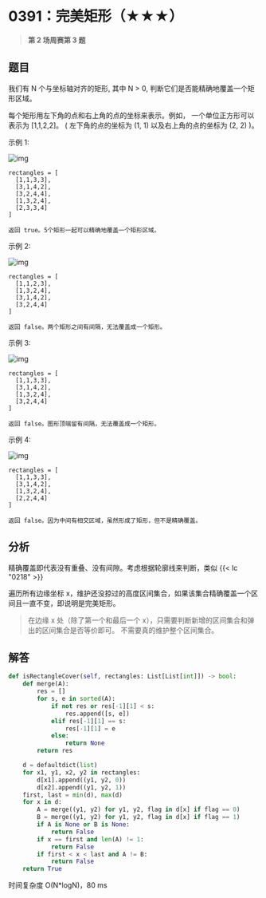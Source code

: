 # 0391：完美矩形（★★★）



> **第 2 场周赛第 3 题**

## 题目

我们有 N 个与坐标轴对齐的矩形, 其中 N > 0, 判断它们是否能精确地覆盖一个矩形区域。

每个矩形用左下角的点和右上角的点的坐标来表示。例如， 一个单位正方形可以表示为 [1,1,2,2]。
 ( 左下角的点的坐标为 (1, 1) 以及右上角的点的坐标为 (2, 2) )。


示例 1:

![img](https://assets.leetcode-cn.com/aliyun-lc-upload/uploads/2018/10/22/rectangle_perfect.gif)

    rectangles = [
      [1,1,3,3],
      [3,1,4,2],
      [3,2,4,4],
      [1,3,2,4],
      [2,3,3,4]
    ]
    
    返回 true。5个矩形一起可以精确地覆盖一个矩形区域。
    
示例 2:

![img](https://assets.leetcode-cn.com/aliyun-lc-upload/uploads/2018/10/22/rectangle_separated.gif)

    rectangles = [
      [1,1,2,3],
      [1,3,2,4],
      [3,1,4,2],
      [3,2,4,4]
    ]
    
    返回 false。两个矩形之间有间隔，无法覆盖成一个矩形。
 
示例 3:

![img](https://assets.leetcode-cn.com/aliyun-lc-upload/uploads/2018/10/22/rectangle_hole.gif)

    rectangles = [
      [1,1,3,3],
      [3,1,4,2],
      [1,3,2,4],
      [3,2,4,4]
    ]
    
    返回 false。图形顶端留有间隔，无法覆盖成一个矩形。
 
示例 4:

![img](https://assets.leetcode-cn.com/aliyun-lc-upload/uploads/2018/10/22/rectangle_intersect.gif)

    rectangles = [
      [1,1,3,3],
      [3,1,4,2],
      [1,3,2,4],
      [2,2,4,4]
    ]
    
    返回 false。因为中间有相交区域，虽然形成了矩形，但不是精确覆盖。

## 分析

精确覆盖即代表没有重叠、没有间隙。考虑根据轮廓线来判断，类似 {{< lc "0218" >}}

遍历所有边缘坐标 x，维护还没掠过的高度区间集合，如果该集合精确覆盖一个区间且一直不变，即说明是完美矩形。

> 在边缘 x 处（除了第一个和最后一个 x），只需要判断新增的区间集合和弹出的区间集合是否等价即可。
>不需要真的维护整个区间集合。

## 解答

```python
def isRectangleCover(self, rectangles: List[List[int]]) -> bool:
    def merge(A):
        res = []
        for s, e in sorted(A):
            if not res or res[-1][1] < s:
                res.append([s, e])
            elif res[-1][1] == s:
                res[-1][1] = e
            else:
                return None
        return res

    d = defaultdict(list)
    for x1, y1, x2, y2 in rectangles:
        d[x1].append((y1, y2, 0))
        d[x2].append((y1, y2, 1))
    first, last = min(d), max(d)
    for x in d:
        A = merge((y1, y2) for y1, y2, flag in d[x] if flag == 0)
        B = merge((y1, y2) for y1, y2, flag in d[x] if flag == 1)
        if A is None or B is None:
            return False
        if x == first and len(A) != 1:
            return False
        if first < x < last and A != B:
            return False
    return True
```
时间复杂度 O(N*logN)，80 ms


